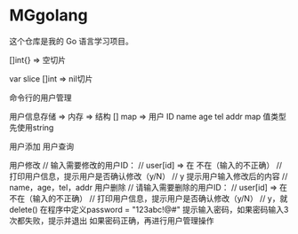 # MGgolang
这个仓库是我的 Go 语言学习项目。

[]int{} => 空切片

var slice []int => nil切片


命令行的用户管理

用户信息存储
    => 内存
    => 结构 []  map
    => 用户 ID name age tel addr
            map
            值类型先使用string

用户添加
用户查询

用户修改
    // 输入需要修改的用户ID：
    // user[id] => 在 不在（输入的不正确）
    // 打印用户信息，提示用户是否确认修改（y/N）
    // y 提示用户输入修改后的内容 
    // name，age，tel，addr
用户删除
    // 请输入需要删除的用户ID：
    // user[id] => 在 不在（输入的不正确）
    // 打印用户信息，提示用户是否确认修改（y/N）
    // y，就delete()
在程序中定义password = "123abc!@#"
提示输入密码，如果密码输入3次都失败，提示并退出
如果密码正确，再进行用户管理操作
